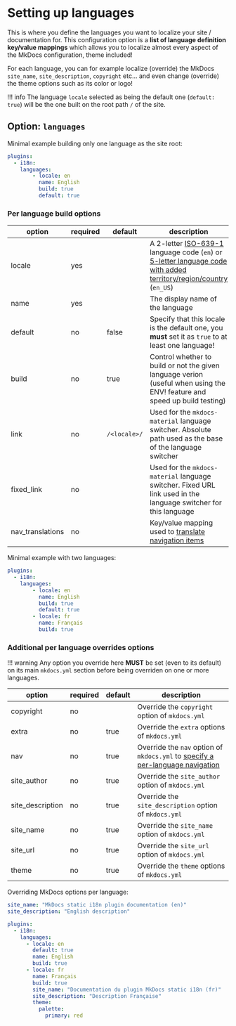 # Setting up languages

This is where you define the languages you want to localize your site / documentation for. This configuration option is a **list of language definition key/value mappings** which allows you to localize almost every aspect of the MkDocs configuration, theme included!

For each language, you can for example localize (override) the MkDocs `site_name`, `site_description`, `copyright` etc... and even change (override) the theme options such as its color or logo!

!!! info
    The language `locale` selected as being the default one (`default: true`) will be the one built on the root path `/` of the site.

## Option: `languages`

Minimal example building only one language as the site root:

``` yaml
plugins:
  - i18n:
    languages:
        - locale: en
          name: English
          build: true
          default: true
```

### Per language build options

|option|required|default|description|
|---|---|---|---|
|locale|yes||A 2-letter [ISO-639-1](https://en.wikipedia.org/wiki/ISO_639-1) language code (`en`) or [5-letter language code with added territory/region/country](https://www.mkdocs.org/user-guide/localizing-your-theme/#supported-locales) (`en_US`)|
|name|yes||The display name of the language|
|default|no|false|Specify that this locale is the default one, you **must** set it as `true` to at least one language!|
|build|no|true|Control whether to build or not the given language verion (useful when using the ENV! feature and speed up build testing)|
|link|no|`/<locale>/`|Used for the `mkdocs-material` language switcher. Absolute path used as the base of the language switcher|
|fixed_link|no||Used for the `mkdocs-material` language switcher. Fixed URL link used in the language switcher for this language|
|nav_translations|no||Key/value mapping used to [translate navigation items](localizing-navigation.md)|

Minimal example with two languages:

``` yaml
plugins:
  - i18n:
    languages:
        - locale: en
          name: English
          build: true
          default: true
        - locale: fr
          name: Français
          build: true
```

### Additional per language overrides options

!!! warning
    Any option you override here **MUST** be set (even to its default) on its main `mkdocs.yml` section before being overriden on one or more languages.

|option|required|default|description|
|---|---|---|---|
|copyright|no||Override the `copyright` option of `mkdocs.yml`|
|extra|no|true|Override the `extra` options of `mkdocs.yml`|
|nav|no|true|Override the `nav` option of `mkdocs.yml` to [specify a per-language navigation](localizing-navigation.md)|
|site_author|no|true|Override the `site_author` option of `mkdocs.yml`|
|site_description|no|true|Override the `site_description` option of `mkdocs.yml`|
|site_name|no|true|Override the `site_name` option of `mkdocs.yml`|
|site_url|no|true|Override the `site_url` option of `mkdocs.yml`|
|theme|no|true|Override the `theme` options of `mkdocs.yml`|

Overriding MkDocs options per language:

``` yaml
site_name: "MkDocs static i18n plugin documentation (en)"
site_description: "English description"

plugins:
  - i18n:
    languages:
      - locale: en
        default: true
        name: English
        build: true
      - locale: fr
        name: Français
        build: true
        site_name: "Documentation du plugin MkDocs static i18n (fr)"
        site_description: "Description Française"
        theme:
          palette:
            primary: red
```
